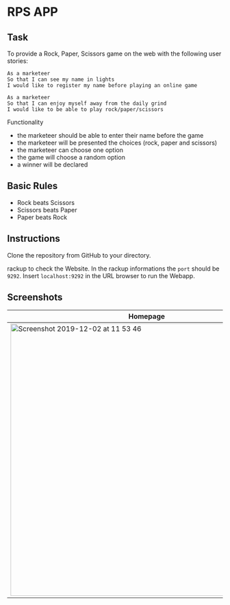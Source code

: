 # RPS APP

Task
----

To provide a Rock, Paper, Scissors game on the web with the following user stories:

```
As a marketeer
So that I can see my name in lights
I would like to register my name before playing an online game

As a marketeer
So that I can enjoy myself away from the daily grind
I would like to be able to play rock/paper/scissors
```

Functionality

- the marketeer should be able to enter their name before the game
- the marketeer will be presented the choices (rock, paper and scissors)
- the marketeer can choose one option
- the game will choose a random option
- a winner will be declared

## Basic Rules

- Rock beats Scissors
- Scissors beats Paper
- Paper beats Rock

## Instructions

Clone the repository from GitHub to your directory.

rackup to check the Website. In the rackup informations the ```port``` should be ```9292```.
Insert ```localhost:9292``` in the URL browser to run the Webapp.

## Screenshots
| Homepage | Time to pick! | A draw. | I won | The score, play again! |
| -------- | ------------- | ------ | ----- | ---------------------- |
<img width="636" alt="Screenshot 2019-12-02 at 11 53 46" src="https://user-images.githubusercontent.com/55409351/70066542-cd575180-15e4-11ea-9752-d2fbd462cc12.png"> | <img width="531" alt="Screenshot 2019-12-02 at 11 54 13" src="https://user-images.githubusercontent.com/55409351/70066544-cd575180-15e4-11ea-8edf-9edd69ec64c5.png"> | <img width="406" alt="Screenshot 2019-12-02 at 11 54 30" src="https://user-images.githubusercontent.com/55409351/70066545-cdefe800-15e4-11ea-9e91-605b9c90f6e0.png"> | <img width="433" alt="Screenshot 2019-12-02 at 11 54 44" src="https://user-images.githubusercontent.com/55409351/70066548-cdefe800-15e4-11ea-8942-13ffa6d9e57b.png"> | <img width="529" alt="Screenshot 2019-12-02 at 11 54 57" src="https://user-images.githubusercontent.com/55409351/70066549-ce887e80-15e4-11ea-849e-f99f82bd0161.png">
